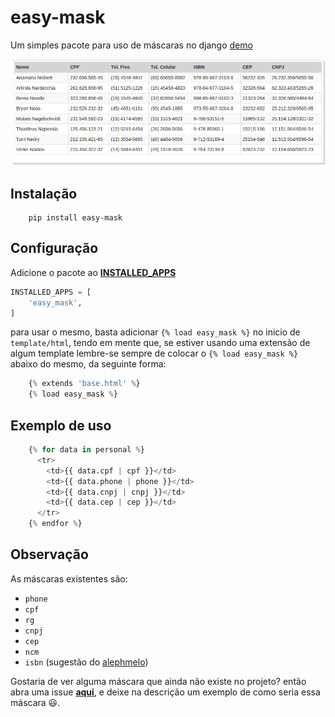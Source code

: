 # easy-mask

Um simples pacote para uso de máscaras no django [demo]

![image example](img/example.png)


## Instalação

```
    pip install easy-mask
```
    
## Configuração

Adicione o pacote ao [__INSTALLED_APPS__](https://docs.djangoproject.com/en/1.9/ref/settings/#installed-apps)

```python
INSTALLED_APPS = [
    'easy_mask',
]
```

para usar o mesmo, basta adicionar `{% load easy_mask %}` no inicio de `template/html`, tendo em mente que, se estiver usando uma extensão de algum template lembre-se sempre de colocar o `{% load easy_mask %}` abaixo do mesmo, da seguinte forma:

```python
    {% extends 'base.html' %}
    {% load easy_mask %}
```

## Exemplo de uso

```python
    {% for data in personal %}
      <tr>
        <td>{{ data.cpf | cpf }}</td>
        <td>{{ data.phone | phone }}</td>
        <td>{{ data.cnpj | cnpj }}</td>
        <td>{{ data.cep | cep }}</td>
      </tr>
    {% endfor %}
```

## Observação

As máscaras existentes são:

- `phone`
- `cpf`
- `rg`
- `cnpj`
- `cep`
- `ncm`
- `isbn` (sugestão do [alephmelo])

Gostaria de ver alguma máscara que ainda não existe no projeto? então abra uma issue __[aqui]__, e deixe na descrição um exemplo de como seria essa máscara :smiley:.

[aqui]:https://github.com/dhelbegor/easy-mask/issues
[demo]:https://easy-mask.herokuapp.com
[alephmelo]:https://github.com/alephmelo
